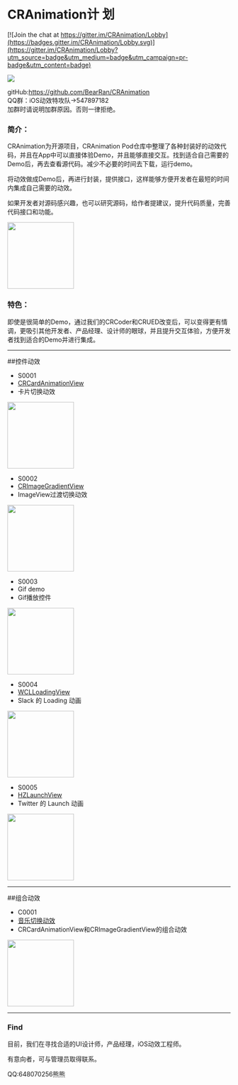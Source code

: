 # CRAnimation计 划

[![Join the chat at https://gitter.im/CRAnimation/Lobby](https://badges.gitter.im/CRAnimation/Lobby.svg)](https://gitter.im/CRAnimation/Lobby?utm_source=badge&utm_medium=badge&utm_campaign=pr-badge&utm_content=badge)

<left>
<img src="http://oftcdgt2m.bkt.clouddn.com/Base/TitleImage1.png">
</left>

gitHub:<https://github.com/BearRan/CRAnimation>
<br>
QQ群：iOS动效特攻队->547897182
<br>
加群时请说明加群原因。否则一律拒绝。
### 简介：

CRAnimation为开源项目，CRAnimation Pod仓库中整理了各种封装好的动效代码，并且在App中可以直接体验Demo，并且能够直接交互。找到适合自己需要的Demo后，再去查看源代码。减少不必要的时间去下载，运行demo。

将动效做成Demo后，再进行封装，提供接口，这样能够方便开发者在最短的时间内集成自己需要的动效。

如果开发者对源码感兴趣，也可以研究源码，给作者提建议，提升代码质量，完善代码接口和功能。

<img src="http://oftcdgt2m.bkt.clouddn.com/Base/CRPerformance4.gif" width=150 />

### 特色：

即使是很简单的Demo，通过我们的CRCoder和CRUED改变后，可以变得更有情调，更吸引其他开发者、产品经理、设计师的眼球，并且提升交互体验，方便开发者找到适合的Demo并进行集成。

---
##控件动效

- S0001
- [CRCardAnimationView](https://github.com/BearRan/CRAnimation/tree/master/Example/CRAnimation/Demo/WidgetDemo/S0001_CRCardAnimationViewDemo)
- 卡片切换动效

<img src="http://oftcdgt2m.bkt.clouddn.com/S0001/CRCardAnimationViewDemoVC1.gif" width=150 />

- S0002
- [CRImageGradientView](https://github.com/BearRan/CRAnimation/tree/master/Example/CRAnimation/Demo/WidgetDemo/S0002_CRImageGradientViewDemo)
- ImageView过渡切换动效

<img src="http://oftcdgt2m.bkt.clouddn.com/S0002/CRImageGradientDemoVC2.gif" width=150 />

- S0003
- Gif demo
- Gif播放控件

<img src="http://oftcdgt2m.bkt.clouddn.com/S0003/GifPlay1.gif" width=150 />

- S0004
- [WCLLoadingView](https://github.com/BearRan/CRAnimation/tree/master/Example/CRAnimation/Demo/WidgetDemo/S0004_WCLLoadingView)
- Slack 的 Loading 动画

<img src="http://oftcdgt2m.bkt.clouddn.com/S0004/WCLLoadingView.gif" width=150 />

- S0005
- [HZLaunchView](https://github.com/BearRan/CRAnimation/tree/master/Example/CRAnimation/Demo/WidgetDemo/S0005_HZLaunchView)
- Twitter 的 Launch 动画

<img src="http://oftcdgt2m.bkt.clouddn.com/S0005/HZLaunchView.gif" width=150 />

---
##组合动效

- C0001
- [音乐切换动效](https://github.com/BearRan/CRAnimation/tree/master/Example/CRAnimation/Demo/MixDemo/C0001_CRMusicCardDemo)
- CRCardAnimationView和CRImageGradientView的组合动效

<img src="http://oftcdgt2m.bkt.clouddn.com/C0001/CRMusicCardDemoVC3.gif" width=150 />

---
### Find

目前，我们在寻找合适的UI设计师，产品经理，iOS动效工程师。

有意向者，可与管理员取得联系。

QQ:648070256熊熊


